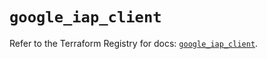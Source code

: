 # `google_iap_client`

Refer to the Terraform Registry for docs: [`google_iap_client`](https://registry.terraform.io/providers/hashicorp/google-beta/6.37.0/docs/resources/google_iap_client).
